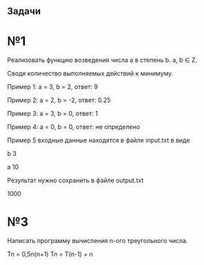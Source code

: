 ## Задачи
# №1
Реализовать функцию возведения числа а в степень b. a, b ∈ Z. 

Сводя количество выполняемых действий к минимуму.

Пример 1: а = 3, b = 2, ответ: 9 

Пример 2: а = 2, b = -2, ответ: 0.25

Пример 3: а = 3, b = 0, ответ: 1

Пример 4: а = 0, b = 0, ответ: не определено

Пример 5 входные данные находятся в файле input.txt в виде

b 3

a 10

Результат нужно сохранить в файле output.txt

1000

# №3
Написать программу вычисления n-ого треугольного числа. 

Tn = 0,5n(n+1)
Tn = T(n-1) + n
